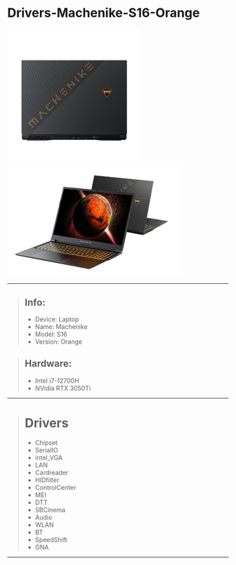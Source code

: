 # Drivers-Machenike-S16-Orange

<div>
    <img src="src/1_212a96e0-e3cb-46a6-b410-904b19a92339.webp", alight=center, width=300 />
    <img src="src/9095c418edab3eb1070530f4b11900bb.webp", alight=center, width=400, position=right />
</div>

---

>## Info:
>- Device: Laptop
>- Name: Machenike
>- Model: S16
>- Version: Orange

>## Hardware:
>- Intel i7-12700H
>- NVidia RTX 3050Ti

---

> # Drivers
>
>- Chipset
>- SerialIO
>- intel_VGA
>- LAN
>- Cardreader
>- HIDfilter
>- ControlCenter
>- MEI
>- DTT
>- SBCinema
>- Audio
>- WLAN
>- BT
>- SpeedShift
>- GNA

---